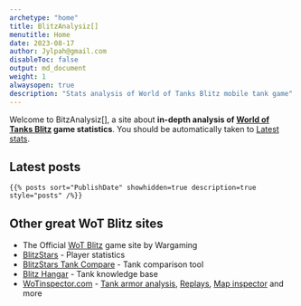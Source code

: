 ```yaml
---
archetype: "home"
title: BlitzAnalysiz[]
menutitle: Home
date: 2023-08-17
author: Jylpah@gmail.com
disableToc: false
output: md_document
weight: 1
alwaysopen: true
description: "Stats analysis of World of Tanks Blitz mobile tank game"
---
```


Welcome to BitzAnalysiz[], a site about **in-depth analysis of 
[World of Tanks Blitz](https://wotblitz.com) game statistics**. You should be automatically taken to 
[Latest stats](/latest/).


## Latest posts
```
{{% posts sort="PublishDate" showhidden=true description=true style="posts" /%}}
```
## Other great WoT Blitz sites

* The Official [WoT Blitz](https://wotblitz.com) game site by Wargaming
* [BlitzStars](https://blitzstars.com) - Player statistics 
* [BlitzStars Tank Compare](https://tank-compare.blitzstars.com/) - Tank comparison tool 
* [Blitz Hangar](https://blitzhangar.com/) - Tank knowledge base
* [WoTinspector.com](https://wotinspector.com) - [Tank armor analysis](https://armor.wotinspector.com), 
[Replays](https://replays.wotinspector.com/), [Map inspector](https://map.wotinspector.com) and more
